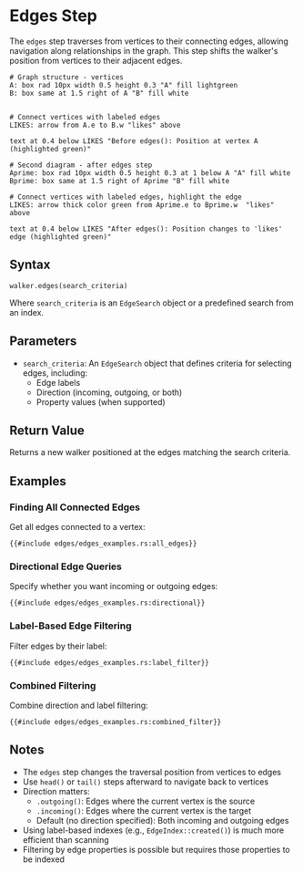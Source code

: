 # Edges Step

The `edges` step traverses from vertices to their connecting edges, allowing navigation along relationships in the
graph. This step shifts the walker's position from vertices to their adjacent edges.

```pikchr
# Graph structure - vertices
A: box rad 10px width 0.5 height 0.3 "A" fill lightgreen
B: box same at 1.5 right of A "B" fill white


# Connect vertices with labeled edges
LIKES: arrow from A.e to B.w "likes" above

text at 0.4 below LIKES "Before edges(): Position at vertex A (highlighted green)"

# Second diagram - after edges step
Aprime: box rad 10px width 0.5 height 0.3 at 1 below A "A" fill white
Bprime: box same at 1.5 right of Aprime "B" fill white

# Connect vertices with labeled edges, highlight the edge
LIKES: arrow thick color green from Aprime.e to Bprime.w  "likes" above 

text at 0.4 below LIKES "After edges(): Position changes to 'likes' edge (highlighted green)"
```

## Syntax

```rust,noplayground
walker.edges(search_criteria)
```

Where `search_criteria` is an `EdgeSearch` object or a predefined search from an index.

## Parameters

- `search_criteria`: An `EdgeSearch` object that defines criteria for selecting edges, including:
    - Edge labels
    - Direction (incoming, outgoing, or both)
    - Property values (when supported)

## Return Value

Returns a new walker positioned at the edges matching the search criteria.

## Examples

### Finding All Connected Edges

Get all edges connected to a vertex:

```rust,noplayground
{{#include edges/edges_examples.rs:all_edges}}
```

### Directional Edge Queries

Specify whether you want incoming or outgoing edges:

```rust,noplayground
{{#include edges/edges_examples.rs:directional}}
```

### Label-Based Edge Filtering

Filter edges by their label:

```rust,noplayground
{{#include edges/edges_examples.rs:label_filter}}
```

### Combined Filtering

Combine direction and label filtering:

```rust,noplayground
{{#include edges/edges_examples.rs:combined_filter}}
```

## Notes

- The `edges` step changes the traversal position from vertices to edges
- Use `head()` or `tail()` steps afterward to navigate back to vertices
- Direction matters:
    - `.outgoing()`: Edges where the current vertex is the source
    - `.incoming()`: Edges where the current vertex is the target
    - Default (no direction specified): Both incoming and outgoing edges
- Using label-based indexes (e.g., `EdgeIndex::created()`) is much more efficient than scanning
- Filtering by edge properties is possible but requires those properties to be indexed